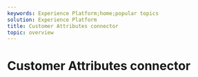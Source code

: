 ```yaml
---
keywords: Experience Platform;home;popular topics
solution: Experience Platform
title: Customer Attributes connector
topic: overview
---
```


# Customer Attributes connector